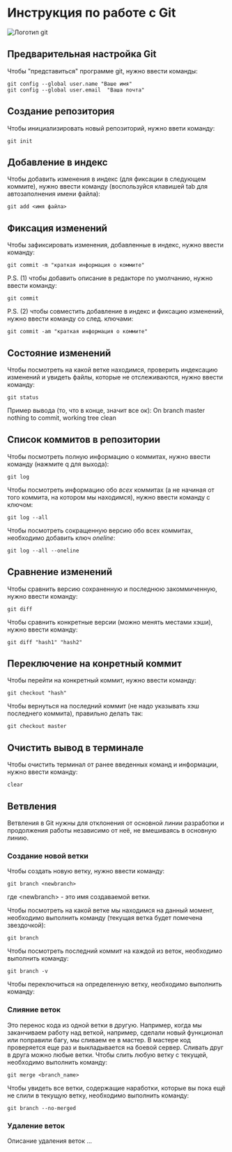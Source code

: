 # **Инструкция по работе с Git**

![Логотип git](logo.png)

## Предварительная настройка Git

Чтобы "представиться" программе git, нужно ввести команды:

    git config --global user.name "Ваше имя"
    git config --global user.email  "Ваша почта"

## Создание репозитория

Чтобы инициализировать новый репозиторий, нужно ввети команду:

    git init

## Добавление в индекс

Чтобы добавить изменения в индекс (для фиксации в следующем коммите), нужно ввести команду (воспользуйся клавишей tab для автозаполнения имени файла):

    git add <имя файла>

## Фиксация изменений

Чтобы зафиксировать изменения, добавленные в индекс, нужно ввести команду:

    git commit -m "краткая информация о коммите"

P.S. (1) чтобы добавить описание в редакторе по умолчанию, нужно ввести команду:

    git commit

P.S. (2) чтобы совместить добавление в индекс и фиксацию изменений, нужно ввести команду со след. ключами:

    git commit -am "краткая информация о коммите"

## Состояние изменений

Чтобы посмотреть на какой ветке находимся, проверить индексацию изменений и увидеть файлы, которые не отслеживаются, нужно ввести команду:

    git status

Пример вывода (то, что в конце, значит все ок):
On branch master
nothing to commit, working tree clean

## Список коммитов в репозитории

Чтобы посмотреть полную информацию о коммитах, нужно ввести команду (нажмите q для выхода):

    git log

Чтобы посмотреть информацию обо _всех_ коммитах (а не начиная от того коммита, на котором мы находимся), нужно ввести команду c ключом:

    git log --all

Чтобы посмотреть сокращенную версию обо всех коммитах, необходимо добавить ключ _oneline_:

    git log --all --oneline

## Сравнение изменений

Чтобы сравнить версию сохраненную и последнюю закоммиченную, нужно ввести команду:

    git diff

Чтобы сравнить конкретные версии (можно менять местами хэши), нужно ввести команду:

    git diff "hash1" "hash2"

## Переключение на конретный коммит

Чтобы перейти на конкретный коммит, нужно ввести команду:

    git checkout "hash"

Чтобы вернуться на последний коммит (не надо указывать хэш последнего коммита), правильно делать так:

    git checkout master


## Очистить вывод в терминале

Чтобы очистить терминал от ранее введенных команд и информации, нужно ввести команду:

    clear

## Ветвления 

Ветвления в Git нужны для отклонения от основной линии разработки и продолжения работы независимо от неё, не вмешиваясь в основную линию.

### Создание новой ветки

Чтобы создать новую ветку, нужно ввести команду:

    git branch <newbranch>

где \<newbranch> - это имя создаваемой ветки.

Чтобы посмотреть на какой ветке мы находимся на данный момент, необходимо выполнить команду (текущая ветка будет помечена звездочкой):

	git branch

Чтобы посмотреть последний коммит на каждой из веток, необходимо выполнить команду:

	git branch -v

Чтобы переключиться на определенную ветку, необходимо выполнить команду:

	

### Слияние веток

Это перенос кода из одной ветки в другую. Например, когда мы заканчиваем работу над веткой, например, сделали новый функционал или поправили багу, мы сливаем ее в мастер. В мастере код проверяется еще раз и выкладывается на боевой сервер. Сливать друг в друга можно любые ветки.
Чтобы слить любую ветку с текущей, необходимо выполнить команду:

	git merge <branch_name>

Чтобы увидеть все ветки, содержащие наработки, которые вы пока ещё не слили в текущую ветку, необходимо выполнить команду:

	git branch --no-merged

### Удаление веток 

Описание удаления веток ...
